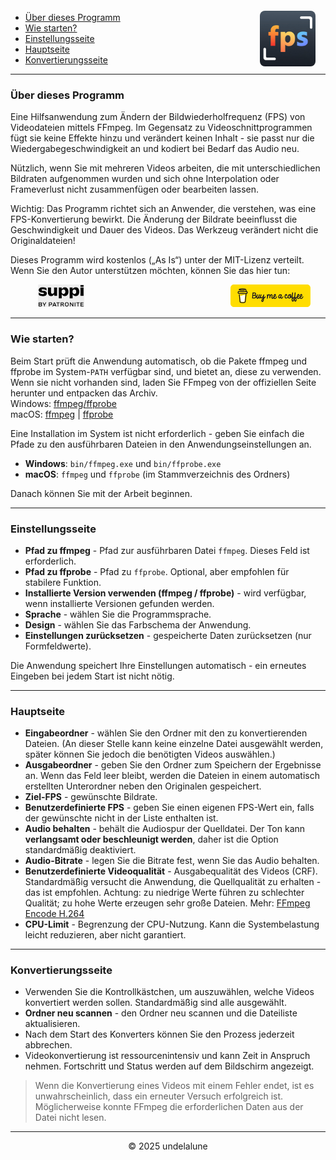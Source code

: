 <img src="logo.png" style="border-radius: 8px; margin-right:16px; margin-top:12px; height: 89px;" align="right" alt="Free FPS Logo" />

- [Über dieses Programm](#about-this-tool)
- [Wie starten?](#how-to-start)
- [Einstellungsseite](#settings-page)
- [Hauptseite](#main-page)
- [Konvertierungsseite](#processing-page)

---

<a id="about-this-tool"></a>
### Über dieses Programm

Eine Hilfsanwendung zum Ändern der Bildwiederholfrequenz (FPS) von Videodateien mittels FFmpeg. Im Gegensatz zu Videoschnittprogrammen fügt sie keine Effekte hinzu und verändert keinen Inhalt - sie passt nur die Wiedergabegeschwindigkeit an und kodiert bei Bedarf das Audio neu.

Nützlich, wenn Sie mit mehreren Videos arbeiten, die mit unterschiedlichen Bildraten aufgenommen wurden und sich ohne Interpolation oder Frameverlust nicht zusammenfügen oder bearbeiten lassen.

Wichtig:
Das Programm richtet sich an Anwender, die verstehen, was eine FPS-Konvertierung bewirkt. Die Änderung der Bildrate beeinflusst die Geschwindigkeit und Dauer des Videos. Das Werkzeug verändert nicht die Originaldateien!

Dieses Programm wird kostenlos („As Is“) unter der MIT-Lizenz verteilt.
Wenn Sie den Autor unterstützen möchten, können Sie das hier tun:

<a href="https://buymeacoffee.com/undelalune" target="_blank" rel="noopener" title="Go to buymeacoffee.com">
<img src="bmc-logo.svg" style="float: right; margin-right:24px; height: 36px; " alt="bmc Logo" />
</a>

<a href="https://suppi.pl/undelalune" target="_blank" rel="noopener" title="Go to suppi.pl">
<img src="suppi-logo.svg" style="margin-left:44px; height: 36px; " alt="suppi Logo" />
</a>

<br>

---

<a id="how-to-start"></a>
### Wie starten?

Beim Start prüft die Anwendung automatisch, ob die Pakete ffmpeg und ffprobe im System-`PATH` verfügbar sind, und bietet an, diese zu verwenden.
Wenn sie nicht vorhanden sind, laden Sie FFmpeg von der offiziellen Seite herunter und entpacken das Archiv.<br>
Windows: <a href="https://www.gyan.dev/ffmpeg/builds/ffmpeg-release-essentials.zip" target="_blank" rel="noopener" title="Download ffmpeg/ffprobe archive">ffmpeg/ffprobe</a><br>
macOS: <a href="https://evermeet.cx/ffmpeg/ffmpeg-8.0.zip" target="_blank" rel="noopener" title="Download ffmpeg">ffmpeg</a> |
<a href="https://evermeet.cx/ffmpeg/ffprobe-8.0.zip" target="_blank" rel="noopener" title="Download ffprobe archive">ffprobe</a>

Eine Installation im System ist nicht erforderlich - geben Sie einfach die Pfade zu den ausführbaren Dateien in den Anwendungseinstellungen an.

- **Windows**: `bin/ffmpeg.exe` und `bin/ffprobe.exe`
- **macOS**: `ffmpeg` und `ffprobe` (im Stammverzeichnis des Ordners)

Danach können Sie mit der Arbeit beginnen.

---

<a id="settings-page"></a>
### Einstellungsseite

- **Pfad zu ffmpeg** - Pfad zur ausführbaren Datei `ffmpeg`. Dieses Feld ist erforderlich.
- **Pfad zu ffprobe** - Pfad zu `ffprobe`. Optional, aber empfohlen für stabilere Funktion.
- **Installierte Version verwenden (ffmpeg / ffprobe)** - wird verfügbar, wenn installierte Versionen gefunden werden.
- **Sprache** - wählen Sie die Programmsprache.
- **Design** - wählen Sie das Farbschema der Anwendung.
- **Einstellungen zurücksetzen** - gespeicherte Daten zurücksetzen (nur Formfeldwerte).

Die Anwendung speichert Ihre Einstellungen automatisch - ein erneutes Eingeben bei jedem Start ist nicht nötig.

---

<a id="main-page"></a>
### Hauptseite

- **Eingabeordner** - wählen Sie den Ordner mit den zu konvertierenden Dateien. (An dieser Stelle kann keine einzelne Datei ausgewählt werden, später können Sie jedoch die benötigten Videos auswählen.)
- **Ausgabeordner** - geben Sie den Ordner zum Speichern der Ergebnisse an. Wenn das Feld leer bleibt, werden die Dateien in einem automatisch erstellten Unterordner neben den Originalen gespeichert.
- **Ziel-FPS** - gewünschte Bildrate.
- **Benutzerdefinierte FPS** - geben Sie einen eigenen FPS-Wert ein, falls der gewünschte nicht in der Liste enthalten ist.
- **Audio behalten** - behält die Audiospur der Quelldatei. Der Ton kann **verlangsamt oder beschleunigt werden**, daher ist die Option standardmäßig deaktiviert.
- **Audio-Bitrate** - legen Sie die Bitrate fest, wenn Sie das Audio behalten.
- **Benutzerdefinierte Videoqualität** - Ausgabequalität des Videos (CRF). Standardmäßig versucht die Anwendung, die Quellqualität zu erhalten - das ist empfohlen.
  Achtung: zu niedrige Werte führen zu schlechter Qualität; zu hohe Werte erzeugen sehr große Dateien. Mehr: [FFmpeg Encode H.264](https://trac.ffmpeg.org/wiki/Encode/H.264)
- **CPU-Limit** - Begrenzung der CPU-Nutzung. Kann die Systembelastung leicht reduzieren, aber nicht garantiert.

---

<a id="processing-page"></a>
### Konvertierungsseite

- Verwenden Sie die Kontrollkästchen, um auszuwählen, welche Videos konvertiert werden sollen. Standardmäßig sind alle ausgewählt.
- **Ordner neu scannen** - den Ordner neu scannen und die Dateiliste aktualisieren.
- Nach dem Start des Konverters können Sie den Prozess jederzeit abbrechen.
- Videokonvertierung ist ressourcenintensiv und kann Zeit in Anspruch nehmen. Fortschritt und Status werden auf dem Bildschirm angezeigt.

> Wenn die Konvertierung eines Videos mit einem Fehler endet, ist es unwahrscheinlich, dass ein erneuter Versuch erfolgreich ist.
> Möglicherweise konnte FFmpeg die erforderlichen Daten aus der Datei nicht lesen.

---

<p style="text-align:center;">© 2025 undelalune</p>
